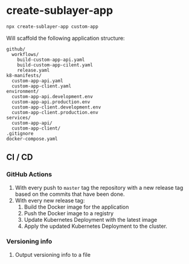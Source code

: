 # create-sublayer-app

```bash
npx create-sublayer-app custom-app
```

Will scaffold the following application structure:

```
github/
  workflows/
    build-custom-app-api.yaml
    build-custom-app-cilent.yaml
    release.yaml
k8-manifests/
  custom-app-api.yaml
  custom-app-client.yaml
environment/
  custom-app-api.development.env
  custom-app-api.production.env
  custom-app-client.development.env
  custom-app-client.production.env
services/
  custom-app-api/
  custom-app-client/
.gitignore
docker-compose.yaml
```

## CI / CD

### GitHub Actions

1. With every push to `master` tag the repository with a new release tag based on the commits that have been done.
2. With every new release tag:
   1. Build the Docker image for the application
   2. Push the Docker image to a registry
   3. Update Kubernetes Deployment with the latest image
   4. Apply the updated Kubernetes Deployment to the cluster.

### Versioning info

1. Output versioning info to a file
